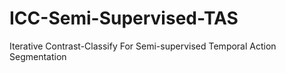 # ICC-Semi-Supervised-TAS
Iterative Contrast-Classify For Semi-supervised Temporal Action Segmentation
